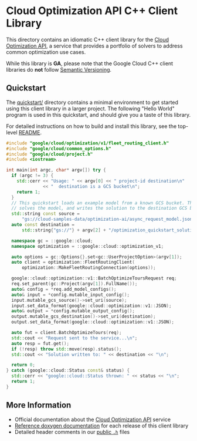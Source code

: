 # Cloud Optimization API C++ Client Library

This directory contains an idiomatic C++ client library for the
[Cloud Optimization API][cloud-service-root], a service that provides a
portfolio of solvers to address common optimization use cases.

While this library is **GA**, please note that the Google Cloud C++ client
libraries do **not** follow [Semantic Versioning](https://semver.org/).

## Quickstart

The [quickstart/](quickstart/README.md) directory contains a minimal environment
to get started using this client library in a larger project. The following
"Hello World" program is used in this quickstart, and should give you a taste of
this library.

For detailed instructions on how to build and install this library, see the
top-level [README](/README.md#building-and-installing).

<!-- inject-quickstart-start -->

```cc
#include "google/cloud/optimization/v1/fleet_routing_client.h"
#include "google/cloud/common_options.h"
#include "google/cloud/project.h"
#include <iostream>

int main(int argc, char* argv[]) try {
  if (argc != 3) {
    std::cerr << "Usage: " << argv[0] << " project-id destination\n"
              << "  destination is a GCS bucket\n";
    return 1;
  }
  // This quickstart loads an example model from a known GCS bucket. The service
  // solves the model, and writes the solution to the destination GCS bucket.
  std::string const source =
      "gs://cloud-samples-data/optimization-ai/async_request_model.json";
  auto const destination =
      std::string{"gs://"} + argv[2] + "/optimization_quickstart_solution.json";

  namespace gc = ::google::cloud;
  namespace optimization = ::google::cloud::optimization_v1;

  auto options = gc::Options{}.set<gc::UserProjectOption>(argv[1]);
  auto client = optimization::FleetRoutingClient(
      optimization::MakeFleetRoutingConnection(options));

  google::cloud::optimization::v1::BatchOptimizeToursRequest req;
  req.set_parent(gc::Project(argv[1]).FullName());
  auto& config = *req.add_model_configs();
  auto& input = *config.mutable_input_config();
  input.mutable_gcs_source()->set_uri(source);
  input.set_data_format(google::cloud::optimization::v1::JSON);
  auto& output = *config.mutable_output_config();
  output.mutable_gcs_destination()->set_uri(destination);
  output.set_data_format(google::cloud::optimization::v1::JSON);

  auto fut = client.BatchOptimizeTours(req);
  std::cout << "Request sent to the service...\n";
  auto resp = fut.get();
  if (!resp) throw std::move(resp).status();
  std::cout << "Solution written to: " << destination << "\n";

  return 0;
} catch (google::cloud::Status const& status) {
  std::cerr << "google::cloud::Status thrown: " << status << "\n";
  return 1;
}
```

<!-- inject-quickstart-end -->

## More Information

- Official documentation about the [Cloud Optimization API][cloud-service-docs]
  service
- [Reference doxygen documentation][doxygen-link] for each release of this
  client library
- Detailed header comments in our [public `.h`][source-link] files

[cloud-service-docs]: https://cloud.google.com/optimization/docs
[cloud-service-root]: https://cloud.google.com/optimization
[doxygen-link]: https://cloud.google.com/cpp/docs/reference/optimization/latest/
[source-link]: https://github.com/googleapis/google-cloud-cpp/tree/main/google/cloud/optimization
